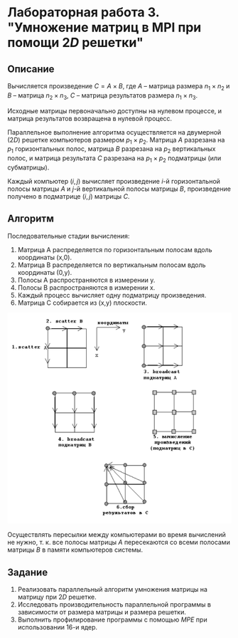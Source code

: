 # Лабораторная работа 3. "Умножение матриц в MPI при помощи $2D$ решетки"

## Описание

Вычисляется произведение $С = А × В$, где $А$ – матрица размера $n_1 × n_2$ и $В$ – матрица $n_2 × n_3$, $С$ – матрица результатов размера $n_1 × n_3$. 

Исходные матрицы первоначально доступны на нулевом процессе, и матрица результатов возвращена в нулевой процесс.

Параллельное выполнение алгоритма осуществляется на двумерной ($2D$) решетке компьютеров размером $p_1 × p_2$. Матрица $А$ разрезана на $p_1$ горизонтальных полос, матрица $В$ разрезана на $p_2$ вертикальных полос, и матрица результата $C$ разрезана на $p_1 × p_2$ подматрицы (или субматрицы).

Каждый компьютер $(i,j)$ вычисляет произведение $i$-й горизонтальной полосы матрицы $A$ и $j$-й вертикальной полосы матрицы $B$, произведение получено в подматрице
$(i,j)$ матрицы $C$.

## Алгоритм

Последовательные стадии вычисления:
1. Матрица А распределяется по горизонтальным полосам вдоль координаты (x,0).
2. Матрица B распределяется по вертикальным полосам вдоль координаты (0,y).
3. Полосы А распространяются в измерении y.
4. Полосы B распространяются в измерении х.
5. Каждый процесс вычисляет одну подматрицу произведения.
6. Матрица C собирается из (x,y) плоскости.

![](img/algorithm.png)
   
Осуществлять пересылки между компьютерами во время вычислений не нужно, т. к.
все полосы матрицы $А$ пересекаются со всеми полосами матрицы $B$ в памяти компьютеров
системы.

## Задание

1. Реализовать параллельный алгоритм умножения матрицы на матрицу при $2D$ решетке.
2. Исследовать производительность параллельной программы в зависимости от размера матрицы и размера решетки.
1. Выполнить профилирование программы с помощью $MPE$ при использовании 16-и ядер.